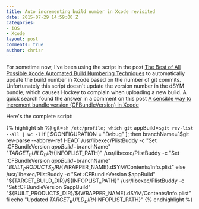 ```yaml
---
title: Auto incrementing build number in Xcode revisited
date: 2015-07-29 14:59:00 Z
categories:
- iOS
- Xcode
layout: post
comments: true
author: chrisr
---
```


For sometime now, I've been using the script in the post [The Best of All Possible Xcode Automated Build Numbering Techniques](http://blog.jaredsinclair.com/post/97193356620/the-best-of-all-possible-xcode-automated-build) to automatically update the build number in Xcode based on the number of git commits.
Unfortunately this script doesn't update the version number in the dSYM bundle, which causes Hockey to complain when uploading a new build.
A quick search found the answer in a comment on this post [A sensible way to increment bundle version (CFBundleVersion) in Xcode](http://tgoode.com/2014/06/05/sensible-way-increment-bundle-version-cfbundleversion-xcode/)

Here's the complete script:

{% highlight sh %}
git=`sh /etc/profile; which git`
appBuild=`$git rev-list --all | wc -l`
if [ $CONFIGURATION = "Debug" ]; then
branchName=`$git rev-parse --abbrev-ref HEAD`
/usr/libexec/PlistBuddy -c "Set :CFBundleVersion $appBuild-$branchName" "${TARGET_BUILD_DIR}/${INFOPLIST_PATH}"
/usr/libexec/PlistBuddy -c "Set :CFBundleVersion $appBuild-$branchName" "${BUILT_PRODUCTS_DIR}/${WRAPPER_NAME}.dSYM/Contents/Info.plist"
else
/usr/libexec/PlistBuddy -c "Set :CFBundleVersion $appBuild" "${TARGET_BUILD_DIR}/${INFOPLIST_PATH}"
/usr/libexec/PlistBuddy -c "Set :CFBundleVersion $appBuild" "${BUILT_PRODUCTS_DIR}/${WRAPPER_NAME}.dSYM/Contents/Info.plist"
fi
echo "Updated ${TARGET_BUILD_DIR}/${INFOPLIST_PATH}"
{% endhighlight %}
